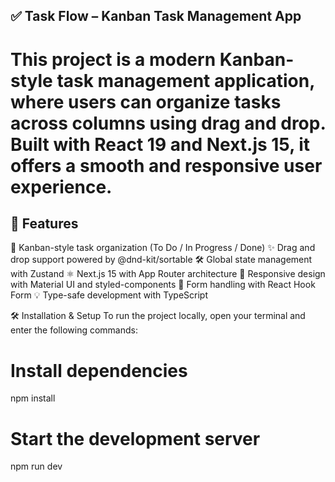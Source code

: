 ## ✅ Task Flow – Kanban Task Management App
# This project is a modern Kanban-style task management application, where users can organize tasks across columns using drag and drop. Built with React 19 and Next.js 15, it offers a smooth and responsive user experience.

## 🚀 Features
🧩 Kanban-style task organization (To Do / In Progress / Done)
✨ Drag and drop support powered by @dnd-kit/sortable
🛠️ Global state management with Zustand
⚛️ Next.js 15 with App Router architecture
🎨 Responsive design with Material UI and styled-components
📝 Form handling with React Hook Form
💡 Type-safe development with TypeScript


🛠️ Installation & Setup
To run the project locally, open your terminal and enter the following commands:

# Install dependencies
npm install

# Start the development server
npm run dev
